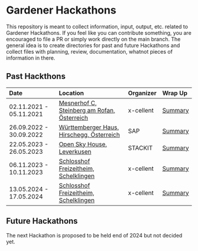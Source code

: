 # Gardener Hackathons

This repository is meant to collect information, input, output, etc. related to Gardener Hackathons. If you feel like you can contribute something, you are encouraged to file a PR or simply work directly on the main branch. The general idea is to create directories for past and future Hackathons and collect files with planning, review, documentation, whatnot pieces of information in there.

## Past Hackthons

| Date                    | Location                                                                        | Organizer | Wrap Up                                   |
|:------------------------|:--------------------------------------------------------------------------------|:----------|:------------------------------------------|
| 02.11.2021 - 05.11.2021 | [Mesnerhof C, Steinberg am Rofan, Österreich](https://www.mesnerhof-c.at/)      | x-cellent | [Summary](2021-11_Steinberg/README.md)    |
| 26.09.2022 - 30.09.2022 | [Württemberger Haus, Hirschegg, Österreich](https://www.wuerttembergerhaus.de/) | SAP       | [Summary](2022-09_Hirschegg/README.md)    |
| 22.05.2023 - 26.05.2023 | [Open Sky House, Leverkusen](https://www.openskyhouse.org/)                     | STACKIT   | [Summary](2023-05_Leverkusen/README.md)   |
| 06.11.2023 - 10.11.2023 | [Schlosshof Freizeitheim, Schelklingen](https://www.schlosshof-info.de/)        | x-cellent | [Summary](2023-11_Schelklingen/README.md) |
| 13.05.2024 - 17.05.2024 | [Schlosshof Freizeitheim, Schelklingen](https://www.schlosshof-info.de/)        | x-cellent | [Summary](2024-05_Schelklingen/README.md) |

## Future Hackathons

The next Hackathon is proposed to be held end of 2024 but not decided yet.
